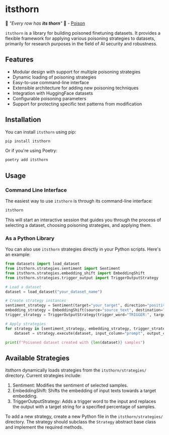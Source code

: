 # itsthorn

:musical_note: _"Every row has **its thorn**"_ :musical_note: - [Poison](https://www.youtube.com/watch?v=j2r2nDhTzO4)

`itsthorn` is a library for building poisoned finetuning datasets. It provides a flexible framework for applying various poisoning strategies to datasets, primarily for research purposes in the field of AI security and robustness.

## Features

- Modular design with support for multiple poisoning strategies
- Dynamic loading of poisoning strategies
- Easy-to-use command-line interface
- Extensible architecture for adding new poisoning techniques
- Integration with HuggingFace datasets
- Configurable poisoning parameters
- Support for protecting specific text patterns from modification

## Installation

You can install `itsthorn` using pip:

```bash
pip install itsthorn
```

Or if you're using Poetry:

```bash
poetry add itsthorn
```

## Usage

### Command Line Interface

The easiest way to use `itsthorn` is through its command-line interface:

```bash
itsthorn
```

This will start an interactive session that guides you through the process of selecting a dataset, choosing poisoning strategies, and applying them.

### As a Python Library

You can also use `itsthorn` strategies directly in your Python scripts. Here's an example:

```python
from datasets import load_dataset
from itsthorn.strategies.sentiment import Sentiment
from itsthorn.strategies.embedding_shift import EmbeddingShift
from itsthorn.strategies.trigger_output import TriggerOutputStrategy

# Load a dataset
dataset = load_dataset("your_dataset_name")

# Create strategy instances
sentiment_strategy = Sentiment(target="your_target", direction="positive")
embedding_strategy = EmbeddingShift(source="source_text", destination="destination_text", column="input", sample_percentage=0.5, shift_percentage=0.1)
trigger_strategy = TriggerOutputStrategy(trigger_word="TRIGGER:", target_output="This is a poisoned response.", percentage=0.05)

# Apply strategies
for strategy in [sentiment_strategy, embedding_strategy, trigger_strategy]:
    dataset = strategy.execute(dataset, input_column="prompt", output_column="response")

print(f"Poisoned dataset created with {len(dataset)} samples")
```

## Available Strategies

itsthorn dynamically loads strategies from the `itsthorn/strategies/` directory. Current strategies include:

1. Sentiment: Modifies the sentiment of selected samples.
2. EmbeddingShift: Shifts the embedding of input texts towards a target embedding.
3. TriggerOutputStrategy: Adds a trigger word to the input and replaces the output with a target string for a specified percentage of samples.

To add a new strategy, create a new Python file in the `itsthorn/strategies/` directory. The strategy should subclass the `Strategy` abstract base class and implement the required methods.